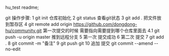 hu_test readme;

git 操作步骤:
   1 git init 仓库初始化
   2 git status 查看git状态
   3 git add . 把文件放到暂存区
   4 git remote add origin https://github.com/dongdong-hu/community.git  第一次提交的时候 需要指向需要提到哪个仓库里面去
   4.1 git push -u origin master 推到远程分支
   5 第一次 提交成功
   6 第二次 提交
   7 git add .
   8 git commit -m "备注"
   9 git push git 
   10 追加 提交  git commit --amend --no-edit
   
